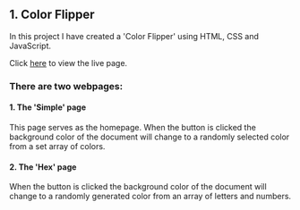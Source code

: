 ## 1. Color Flipper

In this project I have created a 'Color Flipper' using HTML, CSS and JavaScript.

Click [here](https://akadwa.github.io/1_color_flipper) to view the live page.

### There are two webpages:
#### 1. The 'Simple' page
This page serves as the homepage. When the button is clicked the background color of the document will change to a randomly selected color from a set array of colors. 
#### 2. The 'Hex' page
When the button is clicked the background color of the document will change to a randomly generated color from an array of letters and numbers.